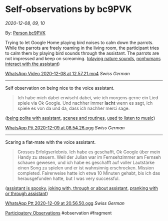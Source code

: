 # Self-observations by bc9PVK
*2020-12-08, 09, 10*

By: [Person bc9PVK](data/people/Person%20bc9PVK.md)

Trying to let Google Home playing bird noises to calm down the parrots. While the parrots are freely roaming in the living room, the participant tries to calm them by playing bird sounds through the assistant. The parrots are not impressed and keep on screaming. ([playing nature sounds](output/codes/playing%20nature%20sounds.md), [nonhumans interact with the assistant](output/codes/nonhumans%20interact%20with%20the%20assistant.md))

[WhatsApp Video 2020-12-08 at 12.57.21.mp4](https://file-zudedy.cyon.net/f/cf2d609d94a24eb18e8c/)
*Swiss German*

---

Self observation on being nice to the voice assistant.

> Ich habe mich dabei erwischt dabei, wie ich morgens gerne ein Lied spiele via Ok Google. Und nachher immer **lacht** wenn es sagt, ich spiele es von da und da, dass ich nachher merci sage.

([being polite with assistant](output/codes/being%20polite%20with%20assistant.md), [scenes and routines](output/codes/scenes%20and%20routines.md), [used to listen to music](output/codes/used%20to%20listen%20to%20music.md))

[WhatsApp Ptt 2020-12-09 at 08.54.26.ogg](https://file-zudedy.cyon.net/f/9e7578bb87cd4f7e8f1f/)
*Swiss German*

---

Scaring a flat-mate with the voice assistant.

> Grosses Erfolgserlebnis. Ich habe es geschafft, Ok Google über mein Handy zu steuern. Weil der Julian war im Fernsehzimmer am Fernseh schauen gewesen, und ich habe es geschafft auf voller Lautstärke einen Song zu spielen und er ist wahnsinnig erschrocken. Mission completed. Fairerweise hatte ich etwa 10 Minuten gehabt, bis ich das herausgefunden hatte, but I was very successful.

([assistant is spooky](assistant%20is%20spooky), [joking with, through or about assistant](output/codes/joking%20with,%20through%20or%20about%20assistant.md), [pranking with or through assistant](output/codes/pranking%20with%20or%20through%20assistant.md))

[WhatsApp Ptt 2020-12-09 at 20.56.50.ogg](https://file-zudedy.cyon.net/f/d944e37e4410475b8523/)
*Swiss German*

[Participatory Observations](data/Participatory%20Observations.md) #observation #fragment